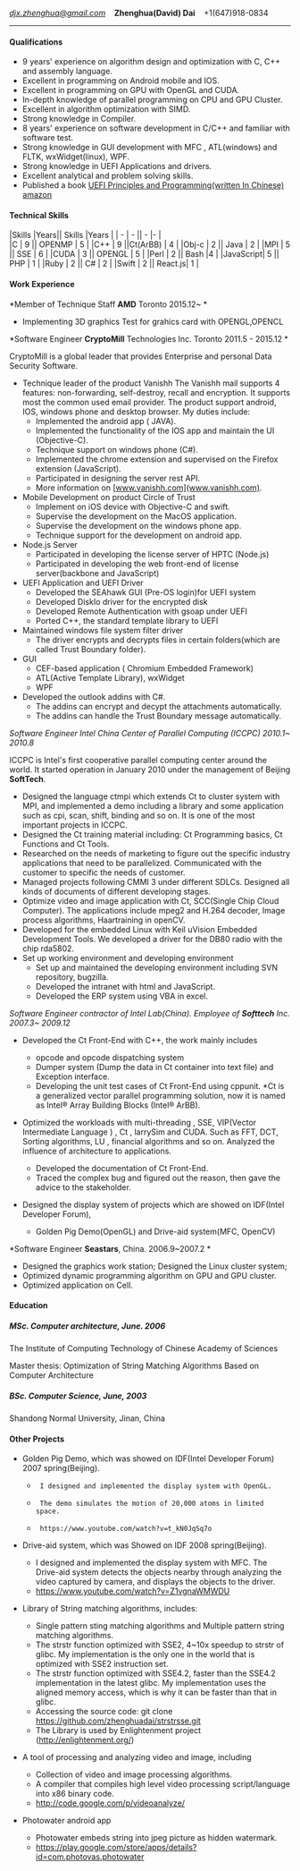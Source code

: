 *djx.zhenghua@gmail.com* &nbsp;&nbsp; **Zhenghua(David) Dai** &nbsp;&nbsp; +1(647)918-0834

------

#### Qualifications

- 9 years' experience on algorithm design and optimization with C, C++ and assembly language. 
- Excellent in programming on Android mobile and IOS.
- Excellent in programming on GPU with OpenGL and CUDA.
- In-depth knowledge of parallel programming on CPU and GPU Cluster.
- Excellent in algorithm optimization with SIMD.
- Strong knowledge in Compiler.
- 8 years' experience on software development in C/C++ and familiar with software test.
- Strong knowledge in GUI development with MFC , ATL(windows) and FLTK, wxWidget(linux), WPF.
- Strong knowledge in UEFI Applications and drivers.
- Excellent analytical and problem solving skills.
- Published a book [UEFI Principles and Programming(written In Chinese)](http://www.biosuefi.com) [amazon](http://www.biblio.com/book/combat-uefi-principles-programmingchinese-edition-dai/d/794179003)

#### Technical Skills

|Skills	   |Years||	Skills	|Years	|
| -        |  -  || -       |-      |  
|C         | 9	 ||	OPENMP  |	5	|
|C++       | 9   ||Ct(ArBB) |	4	|
|Obj-c     | 2   || Java    | 2     | 
|MPI       | 5	 ||	SSE     |	6   |
|CUDA      | 3	 ||	OPENGL  |	5   |
|Perl      | 2	 ||	Bash	|4   	|
|JavaScript| 5	 ||	PHP     | 	1   |
|Ruby      | 2 	 || C#      | 2     |
|Swift     | 2 	 || React.js| 1     |

#### Work Experience

*Member of Technique Staff   **AMD**           Toronto                                            2015.12~ *
-  Implementing 3D graphics Test for grahics card with OPENGL,OPENCL

*Software Engineer **CryptoMill** Technologies Inc.  Toronto                                     2011.5 - 2015.12 *

CryptoMill is a global leader that provides Enterprise and personal Data Security Software.

-  Technique leader of the product Vanishh
    The Vanishh mail supports 4 features: non-forwarding, self-destroy, recall and encryption. It supports most the common used email provider. The product support android, IOS, windows phone and desktop browser. My duties include:
	- Implemented the android app ( JAVA).
	- Implemented the functionality of the IOS app and maintain the UI (Objective-C).
	- Technique support on windows phone (C#).
	- Implemented the chrome extension and supervised on the Firefox extension (JavaScript).
	- Participated in designing the server rest API.
	- More information on [www.vanishh.com](www.vanishh.com).
-  Mobile Development on product Circle of Trust
	- Implement on iOS device with Objective-C and swift.
	- Supervise the development on the MacOS application.
	- Supervise the development on the windows phone app.
	- Technique support for the development on android app.
- Node.js Server
	-  Participated in developing the license server of HPTC (Node.js)
	- Participated in developing the web front-end of license server(backbone and JavaScript)
- UEFI Application and UEFI Driver
	- Developed the SEAhawk GUI (Pre-OS login)for UEFI system
	- Developed DiskIo driver for the encrypted disk
	- Developed Remote Authentication with gsoap under UEFI
	- Ported C++, the standard template library to UEFI
- Maintained windows file system filter driver
	- The driver encrypts and decrypts files in certain folders(which are called Trust Boundary folder).
- GUI
	- CEF-based application ( Chromium Embedded Framework)
	- ATL(Active Template Library), wxWidget
	- WPF
- Developed the outlook addins with C#.
	- The addins can encrypt and decypt the attachments automatically.
	- The addins can handle the Trust Boundary message automatically.

*Software Engineer Intel China Center of Parallel Computing (ICCPC)                            2010.1~ 2010.8*

ICCPC is Intel's first cooperative parallel computing center around the world.  It started operation in January 2010 under the management of Beijing **SoftTech**.

-  Designed the language ctmpi which extends Ct to cluster system with MPI, and implemented a demo including a library and some application such as cpi, scan, shift, binding and so on. It is one of the most important projects in ICCPC.
-  Designed the Ct training material including: Ct Programming basics, Ct Functions and Ct Tools.
-  Researched on the needs of marketing to figure out the specific industry applications that need to be parallelized. Communicated with the customer to specific the needs of customer. 
-  Managed projects following CMMI 3 under different SDLCs. Designed all kinds of documents of different developing stages.
-  Optimize video and image application with Ct, SCC(Single Chip Cloud Computer). The applications include mpeg2 and H.264 decoder, Image process algorithms, Haartraining in openCV.
-  Developed for the embedded Linux with Keil uVision Embedded Development Tools. We developed a driver for the DB80 radio with the chip rda5802.
-  Set up working environment and developing environment
	- Set up and maintained the developing environment including SVN repository, bugzilla.
	- Developed the intranet with html and JavaScript.
	- Developed the ERP system using VBA in excel.

*Software Engineer contractor of Intel Lab(China).  Employee of **Softtech** Inc.             2007.3~ 2009.12*

- Developed the Ct Front-End with C++, the work mainly includes

	- opcode and opcode dispatching system
	- Dumper system (Dump the data in Ct container into text file) and Exception interface.
	- Developing the unit test cases of Ct Front-End using cppunit.
*Ct is a generalized vector parallel programming solution, now it is named as Intel® Array Building Blocks (Intel® ArBB).
-  Optimized the workloads with multi-threading , SSE, VIP(Vector Intermediate Language ) , Ct , larrySim and CUDA. Such as FFT, DCT, Sorting algorithms, LU , financial algorithms and so on. Analyzed the influence of architecture to applications.
	- Developed the documentation of Ct Front-End.
	- Traced the complex bug and figured out the reason, then gave the advice to the stakeholder.
- Designed the display system of projects which are showed on IDF(Intel Developer Forum), 
	- Golden Pig Demo(OpenGL) and Drive-aid system(MFC, OpenCV)

*Software Engineer **Seastars**, China.    2006.9~2007.2 *

-  Designed the graphics work station; Designed the Linux cluster system;
-  Optimized dynamic programming algorithm on GPU and GPU cluster.
-  Optimized application on Cell.

#### Education

##### MSc. Computer architecture,                                      June. 2006

The Institute of Computing Technology of Chinese Academy of Sciences

Master thesis: Optimization of String Matching Algorithms Based on Computer Architecture

##### BSc. Computer Science,                                          June, 2003

Shandong Normal University, Jinan, China

#### Other Projects
- Golden Pig Demo, which was showed on IDF(Intel Developer Forum) 2007 spring(Beijing).

	-      I designed and implemented the display system with OpenGL.
	-      The demo simulates the motion of 20,000 atoms in limited space.
	-      https://www.youtube.com/watch?v=t_kN0JqSq7o

- Drive-aid system, which was Showed on IDF 2008 spring(Beijing).

	- I designed and implemented the display system with MFC. The Drive-aid system detects the objects nearby through analyzing the video captured by camera, and displays the objects to the driver. 
	- https://www.youtube.com/watch?v=Z1vgnaWMWDU

- Library of String matching algorithms, includes:
	- Single pattern sting matching algorithms and Multiple pattern string matching algorithms.
	- The strstr function optimized with SSE2, 4~10x speedup to strstr of glibc. My implementation is the only one in the world that is optimized with SSE2 instruction set.
	- The strstr function optimized with SSE4.2, faster than the SSE4.2 implementation in the latest glibc. My implementation uses the aligned memory access, which is why it can be faster than that in glibc.
	- Accessing the source code: git clone https://github.com/zhenghuadai/strstrsse.git
	- The Library is used by Enlightenment project (http://enlightenment.org/)

-  A tool of processing and analyzing video and image, including
	- Collection of video and image processing algorithms.
	- A compiler that compiles high level video processing script/language into x86 binary code.
	- http://code.google.com/p/videoanalyze/

-  Photowater android app
	- Photowater embeds string into jpeg picture as hidden watermark.
	- https://play.google.com/store/apps/details?id=com.photovas.photowater
